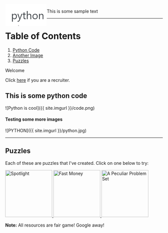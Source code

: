 

<img src="/images/python.jpg" title="This is a photo of me" style="float: left;">

This is some sample text

-----


# Table of Contents
1. [Python Code](#this-is-some-python-code)
2. [Another Image](#testing-some-more-images)
3. [Puzzles](#puzzles)

Welcome

Click [here](/recruiterlanding.md) if you are a recruiter.

## This is some python code

![Python is cool]({{ site.imgurl }}/code.png)


#### Testing some more images

![PYTHON]({{ site.imgurl }}/python.jpg)

-----

## Puzzles

Each of these are puzzles that I've created. Click on one below to try:

<p>
  <a href="/Puzzles/Spotlight">
    <img src="{{ site.imgurl }}/Spotlight/SpotlightThumbnail.jpg" title="Spotlight" style="width:150px;height:150px;">
  </a>

  <a href="/Puzzles/FastMoney">
    <img src="{{ site.imgurl }}/FastMoney/FastMoneyThumbnail.jpg" title="Fast Money" style="width:150px;height:150px;">
  </a>

  <a href="/Puzzles/PeculiarHW">
    <img src="{{ site.imgurl }}/PeculiarHW/PeculiarHWThumbnail.jpg" title="A Peculiar Problem Set" style="width:150px;height:150px;">
  </a>
</p>

**Note:** All resources are fair game! Google away!

